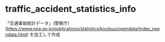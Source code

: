 # traffic_accident_statistics_info
「交通事故統計データ」(警察庁)(https://www.npa.go.jp/publications/statistics/koutsuu/opendata/index_opendata.html) を加工して作成
